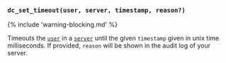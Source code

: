 ### `dc_set_timeout(user, server, timestamp, reason?)`

{% include 'warning-blocking.md' %}

Timeouts the [`user`](/values/user.md) in a [`server`](/values/server.md) until the given `timestamp` given in unix time milliseconds.
If provided, `reason` will be shown in the audit log of your server.